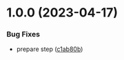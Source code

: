 # 1.0.0 (2023-04-17)


### Bug Fixes

* prepare step ([c1ab80b](https://github.com/gbicou/nuxt-image-directus/commit/c1ab80b88d6987b466c92de7f9a0ed89a1995205))
